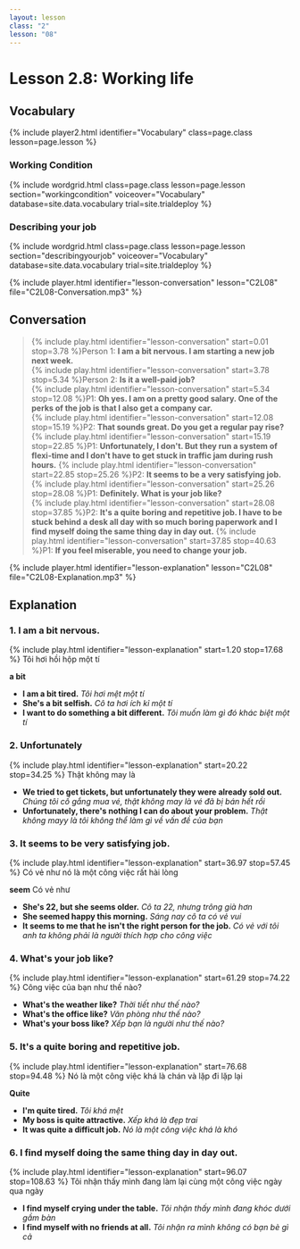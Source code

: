 ```yaml
---
layout: lesson
class: "2"
lesson: "08"
---
```


# Lesson 2.8: Working life 

## Vocabulary
{% include player2.html identifier="Vocabulary" class=page.class lesson=page.lesson %}

### Working Condition

{% include wordgrid.html 
		class=page.class 
		lesson=page.lesson 
		section="workingcondition"
		voiceover="Vocabulary"
		database=site.data.vocabulary 
		trial=site.trialdeploy %}



### Describing your job

{% include wordgrid.html 
		class=page.class 
		lesson=page.lesson 
		section="describingyourjob"
		voiceover="Vocabulary"
		database=site.data.vocabulary 
		trial=site.trialdeploy %}




{% include player.html identifier="lesson-conversation" lesson="C2L08" file="C2L08-Conversation.mp3" %}
## Conversation



> {% include play.html identifier="lesson-conversation" start=0.01 stop=3.78 %}Person 1: **I am a bit nervous. I am starting a new job next week.**  
> {% include play.html identifier="lesson-conversation" start=3.78 stop=5.34 %}Person 2: **Is it a well-paid job?**  
> {% include play.html identifier="lesson-conversation" start=5.34 stop=12.08 %}P1: **Oh yes. I am on a pretty good salary. One of the perks of the job is that I also get a company car.**  
> {% include play.html identifier="lesson-conversation" start=12.08 stop=15.19 %}P2: **That sounds great. Do you get a regular pay rise?**  
> {% include play.html identifier="lesson-conversation" start=15.19 stop=22.85 %}P1: **Unfortunately, I don't. But they run a system of flexi-time and I don't have to get stuck in traffic jam during rush hours.** 
> {% include play.html identifier="lesson-conversation" start=22.85 stop=25.26 %}P2: **It seems to be a very satisfying job.**  
> {% include play.html identifier="lesson-conversation" start=25.26 stop=28.08 %}P1: **Definitely. What is your job like?**  
> {% include play.html identifier="lesson-conversation" start=28.08 stop=37.85 %}P2: **It's a quite boring and repetitive job. I have to be stuck behind a desk all day with so much boring paperwork and I find myself doing the same thing day in day out.**
> {% include play.html identifier="lesson-conversation" start=37.85 stop=40.63 %}P1: **If you feel miserable, you need to change your job.**




{% include player.html identifier="lesson-explanation" lesson="C2L08" file="C2L08-Explanation.mp3" %}
## Explanation


### 1. I am a bit nervous. 
{% include play.html identifier="lesson-explanation" start=1.20 stop=17.68 %}
Tôi hơi hồi hộp một tí 

**a bit**

- **I am a bit tired.** *Tôi hơi mệt một tí*
- **She's a bit selfish.** *Cô ta hơi ích kỉ một tí*
- **I want to do something a bit different.** *Tôi muốn làm gì đó khác biệt một tí*


### 2. Unfortunately
{% include play.html identifier="lesson-explanation" start=20.22 stop=34.25 %}
Thật không may là

- **We tried to get tickets, but unfortunately they were already sold out.** *Chúng tôi cố gắng mua vé, thật không may là vé đã bị bán hết rồi*
- **Unfortunately, there's nothing I can do about your problem.** *Thật không mayy là tôi không thể làm gì về vấn đề của bạn*

### 3. It seems to be very satisfying job.
{% include play.html identifier="lesson-explanation" start=36.97 stop=57.45 %}
Có vẻ như nó là một công việc rất hài lòng

**seem** Có vẻ như

- **She's 22, but she seems older.** *Cô ta 22, nhưng trông già hơn*
- **She seemed happy this morning.** *Sáng nay cô ta có vẻ vui*
- **It seems to me that he isn't the right person for the job.** *Có vẻ với tôi anh ta không phải là người thích hợp cho công việc*

### 4.  What's your job like?
{% include play.html identifier="lesson-explanation" start=61.29 stop=74.22 %}
Công việc của bạn như thế nào?


- **What's the weather like?** *Thời tiết như thế nào?*
- **What's the office like?** *Văn phòng như thế nào?*
- **What's your boss like?** *Xếp bạn là người như thế nào?*

### 5.  It's a quite boring and repetitive job.
{% include play.html identifier="lesson-explanation" start=76.68 stop=94.48 %}
Nó là một công việc khá là chán và lặp đi lặp lại

**Quite**

- **I'm quite tired.** *Tôi khá mệt*
- **My boss is quite attractive.** *Xếp khá là đẹp trai*
- **It was quite a difficult job.** *Nó là một công việc khá là khó*

### 6. I find myself doing the same thing day in day out.
{% include play.html identifier="lesson-explanation" start=96.07 stop=108.63 %}
Tôi nhận thấy mình đang làm lại cùng một công việc ngày qua ngày

- **I find myself crying under the table.** *Tôi nhận thấy mình đang khóc dưới gầm bàn*
- **I find myself with no friends at all.** *Tôi nhận ra mình không có bạn bè gì cả*
